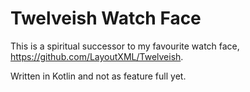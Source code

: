 # Twelveish Watch Face

This is a spiritual successor to my favourite watch face, https://github.com/LayoutXML/Twelveish.

Written in Kotlin and not as feature full yet.
